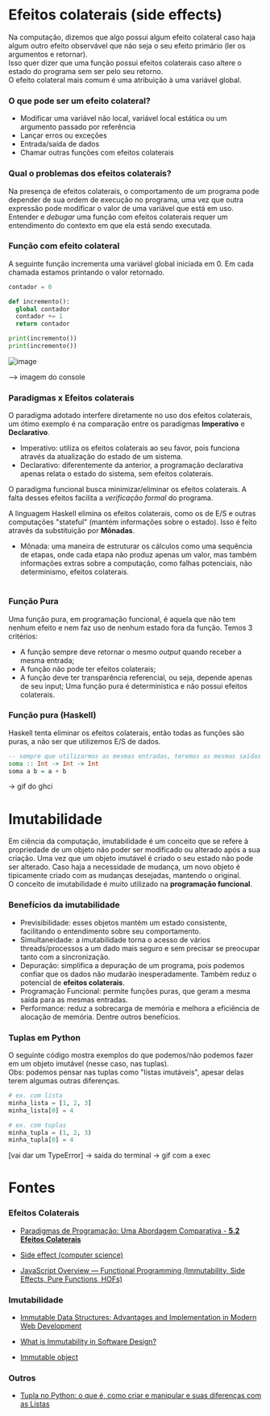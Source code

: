 # Efeitos colaterais (side effects)
Na computação, dizemos que algo possui algum efeito colateral caso haja algum outro efeito observável que não seja o seu efeito primário (ler os argumentos e retornar).<br>
Isso quer dizer que uma função possui efeitos colaterais caso altere o estado do programa sem ser pelo seu retorno.<br>
O efeito colateral mais comum é uma atribuição à uma variável global.<br>

### O que pode ser um efeito colateral? 
- Modificar uma variável não local, variável local estática ou um argumento passado por referência
- Lançar erros ou exceções
- Entrada/saída de dados
- Chamar outras funções com efeitos colaterais

### Qual o problemas dos efeitos colaterais?
Na presença de efeitos colaterais, o comportamento de um programa pode depender de sua ordem de execução no programa, uma vez que outra expressão pode modificar o valor de uma variável que está em uso.<br>
Entender e _debugar_ uma função com efeitos colaterais requer um entendimento do contexto em que ela está sendo executada. <br>

### Função com efeito colateral
A seguinte função incrementa uma variável global iniciada em 0. Em cada chamada estamos printando o valor retornado. 
```python
contador = 0

def incremento():
  global contador
  contador += 1
  return contador

print(incremento())
print(incremento())
```

![image]("img/1.png")

--> imagem do console

### Paradigmas x Efeitos colaterais
O paradigma adotado interfere diretamente no uso dos efeitos colaterais, um ótimo exemplo é na comparação entre os paradigmas **Imperativo** e **Declarativo**.
- Imperativo: utiliza os efeitos colaterais ao seu favor, pois funciona através da atualização do estado de um sistema.
- Declarativo: diferentemente da anterior, a programação declarativa apenas relata o estado do sistema, sem efeitos colaterais.

O paradigma funcional busca minimizar/eliminar os efeitos colaterais. A falta desses efeitos facilita a *verificação formal* do programa. <br>

A linguagem Haskell elimina os efeitos colaterais, como os de E/S e outras computações "stateful" (mantém informações sobre o estado). Isso é feito através da substituição por **Mônadas**. <br>

- Mônada: uma maneira de estruturar os cálculos como uma sequência de etapas, onde cada etapa não produz apenas um valor, mas também informações extras sobre a computação, como falhas potenciais, não determinismo, efeitos colaterais.<br><br>

### Função Pura
Uma função pura, em programação funcional, é aquela que não tem nenhum efeito e nem faz uso de nenhum estado fora da função. Temos 3 critérios:
- A função sempre deve retornar o mesmo _output_ quando receber a mesma entrada;
- A função não pode ter efeitos colaterais;
- A função deve ter transparência referencial, ou seja, depende apenas de seu input;
Uma função pura é determinística e não possui efeitos colaterais.<br>

### Função pura (Haskell)
Haskell tenta eliminar os efeitos colaterais, então todas as funções são puras, a não ser que utilizemos E/S de dados.
```haskell
-- sempre que utilizarmos as mesmas entradas, teremos as mesmas saídas
soma :: Int -> Int -> Int
soma a b = a + b
```
-> gif do ghci

# Imutabilidade
Em ciência da computação, imutabilidade é um conceito que se refere à propriedade de um objeto não poder ser modificado ou alterado após a sua criação. Uma vez que um objeto imutável é criado o seu estado não pode ser alterado. Caso haja a necessidade de mudança, um novo objeto é tipicamente criado com as mudanças desejadas, mantendo o original. <br>
O conceito de imutabilidade é muito utilizado na **programação funcional**.

### Benefícios da imutabilidade
- Previsibilidade: esses objetos mantém um estado consistente, facilitando o entendimento sobre seu comportamento.
- Simultaneidade: a imutabilidade torna o acesso de vários threads/processos a um dado mais seguro e sem precisar se preocupar tanto com a sincronização.
- Depuração: simplifica a depuração de um programa, pois podemos confiar que os dados não mudarão inesperadamente. Também reduz o potencial de **efeitos colaterais**.
- Programação Funcional: permite funções puras, que geram a mesma saída para as mesmas entradas.
- Performance: reduz a sobrecarga de memória e melhora a eficiência de alocação de memória.
Dentre outros benefícios.<br>

### Tuplas em Python
O seguinte código mostra exemplos do que podemos/não podemos fazer em um objeto imutável (nesse caso, nas tuplas).<br>
Obs: podemos pensar nas tuplas como "listas imutáveis", apesar delas terem algumas outras diferenças.
```python
# ex. com lista
minha_lista = [1, 2, 3]
minha_lista[0] = 4

# ex. com tuplas
minha_tupla = (1, 2, 3) 
minha_tupla[0] = 4
```
[vai dar um TypeError]
-> saida do terminal
-> gif com a exec

# Fontes

### Efeitos Colaterais
- [Paradigmas de Programação: Uma Abordagem Comparativa - **5.2 Efeitos Colaterais**](https://leandromoh.gitbooks.io/tcc-paradigmas-de-programacao/content/5_paradigma_funcional/52_efeitos_colaterais.html)

- [Side effect (computer science)](https://en.wikipedia.org/wiki/Side_effect_(computer_science)#:~:text=In%20computer%20science%2C%20an%20operation,the%20invoker%20of%20the%20operation.)

- [JavaScript Overview — Functional Programming (Immutability, Side Effects, Pure Functions, HOFs)](https://antsitvlad.medium.com/introduction-to-functional-programming-immutability-side-effects-pure-functions-hofs-a3163494033)
### Imutabilidade
- [Immutable Data Structures: Advantages and Implementation in Modern Web Development](https://medium.com/@livajorge7/immutable-data-structures-advantages-and-implementation-in-modern-web-development-e68216450122)

- [What is Immutability in Software Design?](https://cemrekarakas.com/posts/2023/09/07/What-is-Immutability-in-Software-Design#:~:text=Immutability%20is%20a%20concept%20in,predictability%20and%20consistency%20are%20crucial.)

- [Immutable object](https://en.wikipedia.org/wiki/Immutable_object)

### Outros
- [Tupla no Python: o que é, como criar e manipular e suas diferenças com as Listas](https://www.alura.com.br/artigos/conhecendo-as-tuplas-no-python)
